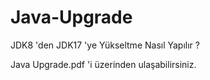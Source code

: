 # Java-Upgrade
JDK8 'den JDK17 'ye Yükseltme Nasıl Yapılır ?

Java Upgrade.pdf 'i üzerinden ulaşabilirsiniz.
